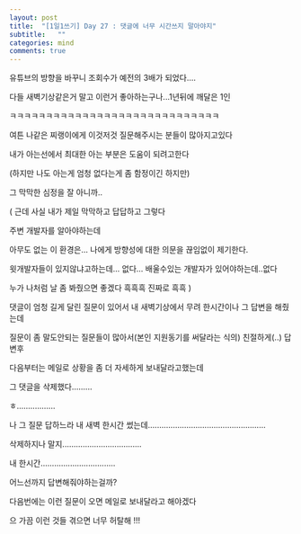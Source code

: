 ```yaml
---
layout: post
title:  "[1일1쓰기] Day 27 : 댓글에 너무 시간쓰지 말아야지"
subtitle:   ""
categories: mind
comments: true
---
```




 

유튜브의 방향을 바꾸니 조회수가 예전의 3배가 되었다....

다들 새벽기상같은거 말고 이런거 좋아하는구나...1년뒤에 깨달은 1인

ㅋㅋㅋㅋㅋㅋㅋㅋㅋㅋㅋㅋㅋㅋㅋㅋㅋㅋㅋㅋㅋㅋㅋㅋㅋㅋㅋㅋㅋ



여튼 나같은 찌랭이에게 이것저것 질문해주시는 분들이 많아지고있다

내가 아는선에서 최대한 아는 부분은 도움이 되려고한다

(하지만 나도 아는게 엄청 없다는게 좀 함정이긴 하지만)

그 막막한 심정을 잘 아니까..

( 근데 사실 내가 제일 막막하고 답답하고 그렇다

주변 개발자를 알아야하는데

아무도 없는 이 환경은... 나에게 방향성에 대한 의문을 끊임없이 제기한다.

윗개발자들이 있지않냐고하는데... 없다... 배울수있는 개발자가 있어야하는데..없다 

누가 나처럼 날 좀 봐줬으면 좋겠다 흑흑흑 진짜로 흑흑 )



댓글이 엄청 길게 달린 질문이 있어서 내 새벽기상에서 무려 한시간이나 그 답변을 해줬는데

질문이 좀 말도안되는 질문들이 많아서(본인 지원동기를 써달라는 식의) 친절하게(..) 답변후 

다음부터는 메일로 상황을 좀 더 자세하게 보내달라고했는데

그 댓글을 삭제했다.........

ㅎ.................

나 그 질문 답하느라 내 새벽 한시간 썼는데....................................................

삭제하지나 말지...................................

내 한시간.................................

어느선까지 답변해줘야하는걸까?

다음번에는 이런 질문이 오면 메일로 보내달라고 해야겠다

으 가끔 이런 것들 겪으면 너무 허탈해 !!!







